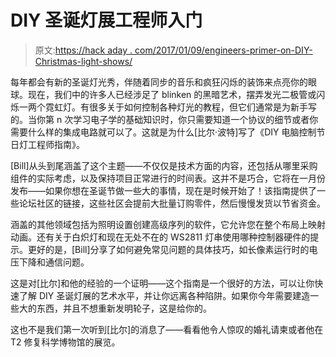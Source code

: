 # DIY 圣诞灯展工程师入门

> 原文:[https://hack aday . com/2017/01/09/engineers-primer-on-DIY-Christmas-light-shows/](https://hackaday.com/2017/01/09/engineers-primer-on-diy-christmas-light-shows/)

每年都会有新的圣诞灯光秀，伴随着同步的音乐和疯狂闪烁的装饰来点亮你的眼球。现在，我们中的许多人已经涉足了 blinken 的黑暗艺术，摆弄发光二极管或闪烁一两个霓虹灯。有很多关于如何控制各种灯光的教程，但它们通常是为新手写的。当你第 n 次学习电子学的基础知识时，你只需要知道一个协议的细节或者你需要什么样的集成电路就可以了。这就是为什么[比尔·波特]写了《DIY 电脑控制节日灯工程师指南》。

[Bill]从头到尾涵盖了这个主题——不仅仅是技术方面的内容，还包括从哪里采购组件的实际考虑，以及保持项目正常进行的时间表。这并不是巧合，它将在一月份发布——如果你想在圣诞节做一些大的事情，现在是时候开始了！该指南提供了一些论坛社区的链接，这些社区会提前大批量订购零件，然后慢慢发货以节省资金。

涵盖的其他领域包括为照明设置创建高级序列的软件，它允许您在整个布局上映射动画。还有关于白炽灯和现在无处不在的 WS2811 灯串使用哪种控制器硬件的提示。更好的是，[Bill]分享了如何避免常见问题的具体技巧，如长像素运行时的电压下降和通信问题。

这是对[比尔]和他的经验的一个证明——这个指南是一个很好的方法，可以让你快速了解 DIY 圣诞灯展的艺术水平，并让你远离各种陷阱。如果你今年需要建造一些大的东西，并且不想重新发明轮子，这是给你的。

这也不是我们第一次听到[比尔]的消息了——看看他令人惊叹的婚礼请柬或者他在 T2 修复科学博物馆的展览。